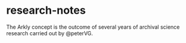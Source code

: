 # research-notes
The Arkly concept is the outcome of several years of archival science research carried out by @peterVG.
